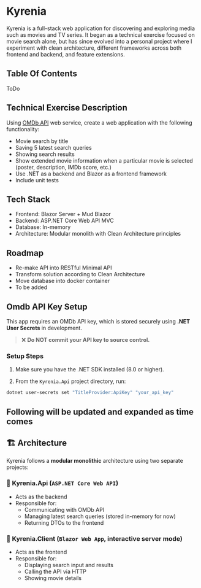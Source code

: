 # Kyrenia

Kyrenia is a full-stack web application for discovering and exploring media such as movies and TV series.
It began as a technical exercise focused on movie search alone, but has since evolved into a personal project where I experiment with clean architecture, different frameworks across both frontend and backend, and feature extensions.

## Table Of Contents

ToDo

## Technical Exercise Description

Using [OMDb API](http://www.omdbapi.com) web service, create a web application with the following functionality:
- Movie search by title
- Saving 5 latest search queries
- Showing search results
- Show extended movie information when a particular movie is selected (poster, description, IMDb score, etc.)
- Use .NET as a backend and Blazor as a frontend framework
- Include unit tests

## Tech Stack

- Frontend: Blazor Server + Mud Blazor
- Backend: ASP.NET Core Web API MVC
- Database: In-memory
- Architecture: Modular monolith with Clean Architecture principles

## Roadmap

- Re-make API into RESTful Minimal API
- Transform solution according to Clean Architecture
- Move database into docker container
- To be added

## Omdb API Key Setup

This app requires an OMDb API key, which is stored securely using **.NET User Secrets** in development.

> ❌ **Do NOT commit your API key to source control.**

### Setup Steps

1. Make sure you have the .NET SDK installed (8.0 or higher).

2. From the `Kyrenia.Api` project directory, run:

```bash
dotnet user-secrets set "TitleProvider:ApiKey" "your_api_key"
```

## Following will be updated and expanded as time comes

## 🏗️ Architecture

Kyrenia follows a **modular monolithic** architecture using two separate projects:

### 🔹 Kyrenia.Api (`ASP.NET Core Web API`)
- Acts as the backend
- Responsible for:
  - Communicating with OMDb API
  - Managing latest search queries (stored in-memory for now)
  - Returning DTOs to the frontend

### 🔹 Kyrenia.Client (`Blazor Web App`, interactive server mode)
- Acts as the frontend
- Responsible for:
  - Displaying search input and results
  - Calling the API via HTTP
  - Showing movie details
